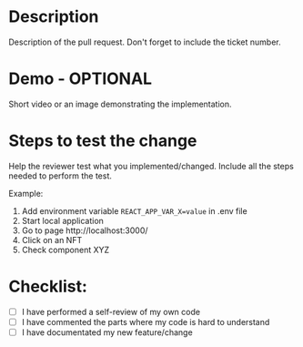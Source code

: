 # Description

Description of the pull request. Don't forget to include the ticket number.

# Demo - OPTIONAL

Short video or an image demonstrating the implementation.

# Steps to test the change

Help the reviewer test what you implemented/changed. Include all the steps needed to perform the test.

Example:
1. Add environment variable `REACT_APP_VAR_X=value` in .env file
2. Start local application
3. Go to page http://localhost:3000/
4. Click on an NFT
5. Check component XYZ

# Checklist:

- [ ] I have performed a self-review of my own code
- [ ] I have commented the parts where my code is hard to understand
- [ ] I have documentated my new feature/change
